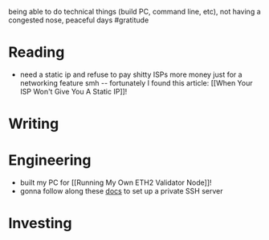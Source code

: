 being able to do technical things (build PC, command line, etc), not having a congested nose, peaceful days #gratitude

# Reading
- need a static ip and refuse to pay shitty ISPs more money just for a networking feature smh -- fortunately I found this article: [[When Your ISP Won't Give You A Static IP]]!
# Writing

# Engineering
- built my PC for [[Running My Own ETH2 Validator Node]]!
- gonna follow along these [docs](https://docs.inlets.dev/tutorial/ssh-tcp-tunnel/) to set up a private SSH server

# Investing
